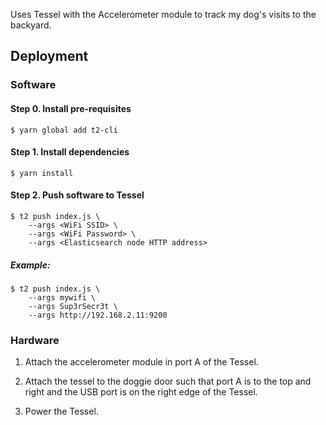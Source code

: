 Uses Tessel with the Accelerometer module to track my dog's visits to the backyard.

## Deployment

### Software

#### Step 0. Install pre-requisites
```
$ yarn global add t2-cli
```

#### Step 1. Install dependencies
```
$ yarn install
```

#### Step 2. Push software to Tessel
```
$ t2 push index.js \
    --args <WiFi SSID> \
    --args <WiFi Password> \
    --args <Elasticsearch node HTTP address>
```

##### Example:

```
$ t2 push index.js \
    --args mywifi \
    --args Sup3rSecr3t \
    --args http://192.168.2.11:9200
```

### Hardware

1. Attach the accelerometer module in port A of the Tessel.

2. Attach the tessel to the doggie door such that port A is to the top and right and the USB port is on the right edge of the Tessel.

3. Power the Tessel.
